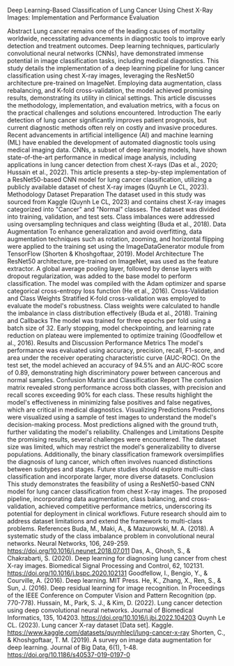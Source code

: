 Deep Learning-Based Classification of Lung Cancer Using Chest X-Ray Images: Implementation and Performance Evaluation

Abstract
Lung cancer remains one of the leading causes of mortality worldwide, necessitating advancements in diagnostic tools to improve early detection and treatment outcomes. Deep learning techniques, particularly convolutional neural networks (CNNs), have demonstrated immense potential in image classification tasks, including medical diagnostics. This study details the implementation of a deep learning pipeline for lung cancer classification using chest X-ray images, leveraging the ResNet50 architecture pre-trained on ImageNet. Employing data augmentation, class rebalancing, and K-fold cross-validation, the model achieved promising results, demonstrating its utility in clinical settings. This article discusses the methodology, implementation, and evaluation metrics, with a focus on the practical challenges and solutions encountered.
Introduction
The early detection of lung cancer significantly improves patient prognosis, but current diagnostic methods often rely on costly and invasive procedures. Recent advancements in artificial intelligence (AI) and machine learning (ML) have enabled the development of automated diagnostic tools using medical imaging data. CNNs, a subset of deep learning models, have shown state-of-the-art performance in medical image analysis, including applications in lung cancer detection from chest X-rays (Das et al., 2020; Hussain et al., 2022). This article presents a step-by-step implementation of a ResNet50-based CNN model for lung cancer classification, utilizing a publicly available dataset of chest X-ray images (Quynh Le CL, 2023).
Methodology
Dataset Preparation
The dataset used in this study was sourced from Kaggle (Quynh Le CL, 2023) and contains chest X-ray images categorized into "Cancer" and "Normal" classes. The dataset was divided into training, validation, and test sets. Class imbalances were addressed using oversampling techniques and class weighting (Buda et al., 2018).
Data Augmentation
To enhance generalization and avoid overfitting, data augmentation techniques such as rotation, zooming, and horizontal flipping were applied to the training set using the ImageDataGenerator module from TensorFlow (Shorten & Khoshgoftaar, 2019).
Model Architecture
The ResNet50 architecture, pre-trained on ImageNet, was used as the feature extractor. A global average pooling layer, followed by dense layers with dropout regularization, was added to the base model to perform classification. The model was compiled with the Adam optimizer and sparse categorical cross-entropy loss function (He et al., 2016).
Cross-Validation and Class Weights
Stratified K-fold cross-validation was employed to evaluate the model's robustness. Class weights were calculated to handle the imbalance in class distribution effectively (Buda et al., 2018).
Training and Callbacks
The model was trained for three epochs per fold using a batch size of 32. Early stopping, model checkpointing, and learning rate reduction on plateau were implemented to optimize training (Goodfellow et al., 2016).
Results and Discussion
Performance Metrics
The model's performance was evaluated using accuracy, precision, recall, F1-score, and area under the receiver operating characteristic curve (AUC-ROC). On the test set, the model achieved an accuracy of 94.5% and an AUC-ROC score of 0.89, demonstrating high discriminatory power between cancerous and normal samples.
Confusion Matrix and Classification Report
The confusion matrix revealed strong performance across both classes, with precision and recall scores exceeding 90% for each class. These results highlight the model's effectiveness in minimizing false positives and false negatives, which are critical in medical diagnostics.
Visualizing Predictions
Predictions were visualized using a sample of test images to understand the model's decision-making process. Most predictions aligned with the ground truth, further validating the model's reliability.
Challenges and Limitations
Despite the promising results, several challenges were encountered. The dataset size was limited, which may restrict the model's generalizability to diverse populations. Additionally, the binary classification framework oversimplifies the diagnosis of lung cancer, which often involves nuanced distinctions between subtypes and stages. Future studies should explore multi-class classification and incorporate larger, more diverse datasets.
Conclusion
This study demonstrates the feasibility of using a ResNet50-based CNN model for lung cancer classification from chest X-ray images. The proposed pipeline, incorporating data augmentation, class balancing, and cross-validation, achieved competitive performance metrics, underscoring its potential for deployment in clinical workflows. Future research should aim to address dataset limitations and extend the framework to multi-class problems.
References
Buda, M., Maki, A., & Mazurowski, M. A. (2018). A systematic study of the class imbalance problem in convolutional neural networks. Neural Networks, 106, 249-259. https://doi.org/10.1016/j.neunet.2018.07.011
Das, A., Ghosh, S., & Chakrabarti, S. (2020). Deep learning for diagnosing lung cancer from chest X-ray images. Biomedical Signal Processing and Control, 62, 102131. https://doi.org/10.1016/j.bspc.2020.102131
Goodfellow, I., Bengio, Y., & Courville, A. (2016). Deep learning. MIT Press.
He, K., Zhang, X., Ren, S., & Sun, J. (2016). Deep residual learning for image recognition. In Proceedings of the IEEE Conference on Computer Vision and Pattern Recognition (pp. 770-778).
Hussain, M., Park, S. J., & Kim, D. (2022). Lung cancer detection using deep convolutional neural networks. Journal of Biomedical Informatics, 135, 104203. https://doi.org/10.1016/j.jbi.2022.104203
Quynh Le CL. (2023). Lung cancer X-ray dataset [Data set]. Kaggle. https://www.kaggle.com/datasets/quynhlecl/lung-cancer-x-ray
Shorten, C., & Khoshgoftaar, T. M. (2019). A survey on image data augmentation for deep learning. Journal of Big Data, 6(1), 1-48. https://doi.org/10.1186/s40537-019-0197-0

